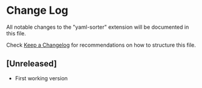 # Change Log

All notable changes to the "yaml-sorter" extension will be documented in this file.

Check [Keep a Changelog](http://keepachangelog.com/) for recommendations on how to structure this file.

## [Unreleased]

- First working version